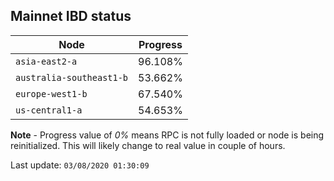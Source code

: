 ## **Mainnet** IBD status


Node | Progress
--- | ---
`asia-east2-a` | 96.108%
`australia-southeast1-b` | 53.662%
`europe-west1-b` | 67.540%
`us-central1-a` | 54.653%


**Note** - Progress value of *0%* means RPC is not fully loaded or node is being reinitialized. This will likely change to real value in couple of hours.


Last update: `03/08/2020 01:30:09`
